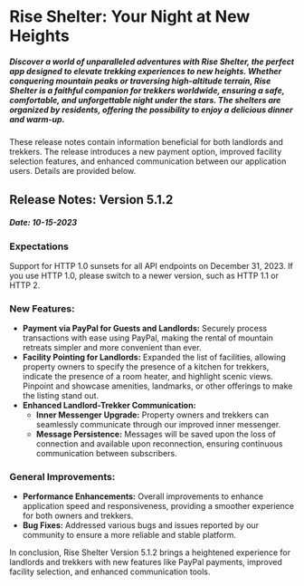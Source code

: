 # Rise Shelter: Your Night at New Heights
##### Discover a world of unparalleled adventures with Rise Shelter, the perfect app designed to elevate trekking experiences to new heights. Whether conquering mountain peaks or traversing high-altitude terrain, Rise Shelter is a faithful companion for trekkers worldwide, ensuring a safe, comfortable, and unforgettable night under the stars. The shelters are organized by residents, offering the possibility to enjoy a delicious dinner and warm-up.

These release notes contain information beneficial for both landlords and trekkers. The release introduces a new payment option, improved facility selection features, and enhanced communication between our application users. Details are provided below.

## Release Notes: Version 5.1.2
##### Date: 10-15-2023

### Expectations
Support for HTTP 1.0 sunsets for all API endpoints on December 31, 2023. If you use HTTP 1.0, please switch to a newer version, such as HTTP 1.1 or HTTP 2.

### New Features:
+ **Payment via PayPal for Guests and Landlords:** Securely process transactions with ease using PayPal, making the rental of mountain retreats simpler and more convenient than ever.
+ **Facility Pointing for Landlords:** Expanded the list of facilities, allowing property owners to specify the presence of a kitchen for trekkers, indicate the presence of a room heater, and highlight scenic views. Pinpoint and showcase amenities, landmarks, or other offerings to make the listing stand out.
+ **Enhanced Landlord-Trekker Communication:**
   - **Inner Messenger Upgrade:** Property owners and trekkers can seamlessly communicate through our improved inner messenger.
   - **Message Persistence:** Messages will be saved upon the loss of connection and available upon reconnection, ensuring continuous communication between subscribers.

### General Improvements:
- **Performance Enhancements:** Overall improvements to enhance application speed and responsiveness, providing a smoother experience for both owners and trekkers.
- **Bug Fixes:** Addressed various bugs and issues reported by our community to ensure a more reliable and stable platform.

In conclusion, Rise Shelter Version 5.1.2 brings a heightened experience for landlords and trekkers with new features like PayPal payments, improved facility selection, and enhanced communication tools.
